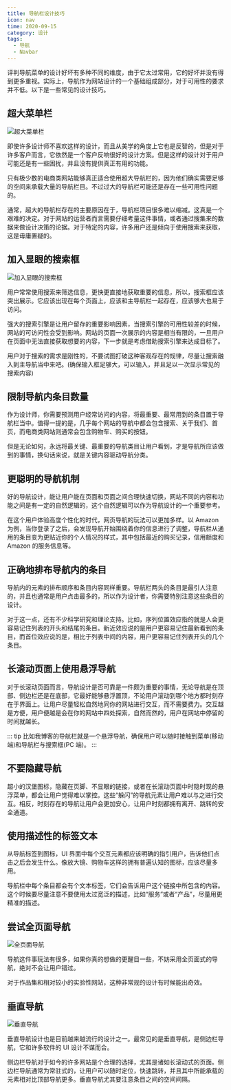 ```yaml
---
title: 导航栏设计技巧
icon: nav
time: 2020-09-15
category: 设计
tags:
  - 导航
  - Navbar
---
```


评判导航菜单的设计好坏有多种不同的维度，由于它太过常用，它的好坏并没有得到更多重视。实际上，导航作为网站设计的一个基础组成部分，对于可用性的要求并不低。以下是一些常见的设计技巧。

## 超大菜单栏

![超大菜单栏](./assets/big-navbar.jpg)

即使许多设计师不喜欢这样的设计，而且从美学的角度上它也是反智的，但是对于许多客户而言，它依然是一个客户反响很好的设计方案。但是这样的设计对于用户可能还是有一些困扰，并且没有提供真正有用的功能。

只有极少数的电商类网站能够真正适合使用超大导航栏的，因为他们确实需要足够的空间来承载大量的导航栏目。不过过大的导航栏可能还是存在一些可用性问题的。

通常，超大的导航栏存在的主要原因在于，导航栏项目很多难以缩减。这真是一个艰难的决定。对于网站的运营者而言需要仔细考量这件事情，或者通过搜集来的数据来做设计决策的论据。对于特定的内容，许多用户还是倾向于使用搜索来获取，这是毋庸置疑的。

## 加入显眼的搜索框

![加入显眼的搜索框](./assets/navbar-with-search.jpg)

用户常常使用搜索来筛选信息，更快更直接地获取重要的信息，所以，搜索框应该突出展示。它应该出现在每个页面上，应该和主导航栏一起存在，应该够大也易于访问。

强大的搜索引擎是让用户留存的重要影响因素，当搜索引擎的可用性较差的时候，网站的可访问性会受到影响。网站的页面一次展示的内容是相当有限的，一旦用户在页面中无法直接获取想要的内容，下一步就是考虑借助搜索引擎来达成目标了。

用户对于搜索的需求是刚性的，不要试图打破这种客观存在的规律，尽量让搜索融入到主导航当中来吧。(确保输入框足够大，可以输入，并且足以一次显示常见的搜索内容)

## 限制导航内条目数量

作为设计师，你需要预测用户经常访问的内容，将最重要、最常用到的条目置于导航栏当中。值得一提的是，几乎每个网站的导航中都会包含搜索、关于我们、首页，而电商类网站则通常会包含购物车、购买的按钮。

但是无论如何，永远将最关键、最重要的导航类目让用户看到，才是导航所应该做到的事情，换句话来说，就是关键内容驱动导航分类。

## 更聪明的导航机制

好的导航设计，能让用户能在页面和页面之间合理快速切换，网站不同的内容和功能之间是有一定的自然逻辑的，这个自然逻辑可以作为导航设计的一个重要参考。

在这个用户体验高度个性化的时代，网页导航的玩法可以更加多样。以 Amazon 为例，当你登录了之后，会发现导航开始围绕着你的信息进行了调整，导航栏从通用的条目变为更贴近你的个人情况的样式，其中包括最近的购买记录，信用额度和 Amazon 的服务信息等。

## 正确地排布导航内的条目

导航内的元素的排布顺序和条目内容同样重要。导航栏两头的条目是最引人注意的，并且也通常是用户点击最多的，所以作为设计者，你需要特别注意这些条目的设计。

对于这一点，还有不少科学研究和理论支持。比如，序列位置效应指的就是人会更容易记住列表的开头和结尾的条目。新近效应说的是用户更容易记住最新看到的条目，而首位效应说的是，相比于列表中间的内容，用户更容易记住列表开头的几个条目。

## 长滚动页面上使用悬浮导航

对于长滚动页面而言，导航设计是否可靠是一件颇为重要的事情，无论导航是在顶部、侧边栏还是在底部，它最好能够悬浮置顶，不论用户滚动到哪个地方都时刻存在于界面上。让用户尽量轻松自然地同你的网站进行交互，而不需要费力。交互越是方便，用户便越是会在你的网站中四处探索，自然而然的，用户在网站中停留的时间就越长。

::: tip
比如我博客的导航栏就是一个悬浮导航，确保用户可以随时接触到菜单(移动端)和导航栏与搜索框(PC 端)。
:::

## 不要隐藏导航

超小的汉堡图标，隐藏在页脚、不显眼的链接，或者在长滚动页面中时隐时现的悬浮菜单，都会让用户觉得难以掌控。这些“躲闪”的导航元素让用户难以与之进行交互。相反，时刻存在的导航让用户会更加安心，让用户时刻都拥有离开、跳转的安全通道。

## 使用描述性的标签文本

从导航标签到图标，UI 界面中每个交互元素都应该明确的指引用户，告诉他们点击之后会发生什么。像放大镜、购物车这样的拥有普遍认知的图标，应该尽量多用。

导航栏中每个条目都会有个文本标签，它们会告诉用户这个链接中所包含的内容。这个时候要尽量注意不要使用太过宽泛的描述，比如“服务”或者“产品”，尽量用更精准的描述。

## 尝试全页面导航

![全页面导航](./assets/full-navigate.jpg)

导航这件事玩法有很多，如果你真的想做的更醒目一些，不妨采用全页面式的导航，绝对不会让用户错过。

对于作品集和相对较小的实验性网站，这种非常规的设计有时候能出奇效。

## 垂直导航

![垂直导航](./assets/vertical-navbar.jpg)

垂直导航设计也是目前越来越流行的设计之一。最常见的是垂直导航，是侧边栏导航，它和许多软件的 UI 设计不谋而合。

侧边栏导航对于如今的许多网站是个合理的选择，尤其是诸如长滚动式的页面。侧边栏导航通常为常驻式的，让用户可以随时定位，快速跳转，并且其中所能承载的元素相对比顶部导航更多。垂直导航尤其要注意条目之间的空间间隔。

